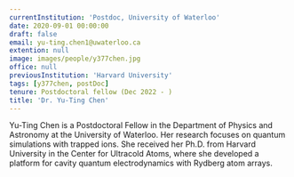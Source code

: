 ```yaml
---
currentInstitution: 'Postdoc, University of Waterloo'
date: 2020-09-01 00:00:00
draft: false
email: yu-ting.chen1@uwaterloo.ca
extention: null
image: images/people/y377chen.jpg
office: null
previousInstitution: 'Harvard University'
tags: [y377chen, postDoc]
tenure: Postdoctoral fellow (Dec 2022 - )
title: 'Dr. Yu-Ting Chen'
---
```

Yu-Ting Chen is a Postdoctoral Fellow in the Department of Physics and Astronomy at the University of Waterloo. Her research focuses on quantum simulations with trapped ions. She received her Ph.D. from Harvard University in the Center for Ultracold Atoms, where she developed a platform for cavity quantum electrodynamics with Rydberg atom arrays.
